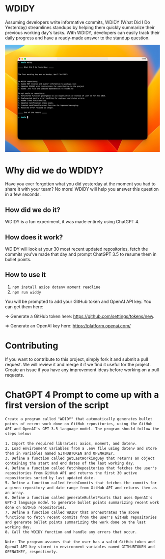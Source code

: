 # WDIDY
Assuming developers write informative commits, WDIDY (What Did I Do Yesterday) streamlines standups by helping them quickly summarize their previous working day's tasks. With WDIDY, developers can easily track their daily progress and have a ready-made answer to the standup question.

![Wdidy screenshot](https://raw.githubusercontent.com/axolo-co/WDIDY/main/images/wdidyscreenshot.jpg)

# Why did we do WDIDY? 

Have you ever forgotten what you did yesterday at the moment you had to share it with your team? No more! WDIDY will help you answer this question in a few seconds.

## How did we do it?

WDIDY is a fun experiment, it was made entirely using ChatGPT 4.

## How does it work? 

WDIDY will look at your 30 most recent updated repositories, fetch the commits you've made that day and prompt ChatGPT 3.5 to resume them in bullet points.

## How to use it

1. ``npm install axios dotenv moment readline``
2. ``npm run widdy``

You will be prompted to add your GitHub token and OpenAI API key. You can get them here:

=> Generate a GitHub token here: https://github.com/settings/tokens/new.

=> Generate an OpenAI key here: https://platform.openai.com/

# Contributing

If you want to contribute to this project, simply fork it and submit a pull request. We will review it and merge it if we find it useful for the project. Create an issue if you have any improvement ideas before working on a pull requests.

# ChatGPT 4 Prompt to come up with a first version of the script
```
Create a program called "WDIDY" that automatically generates bullet points of recent work done on GitHub repositories, using the GitHub API and OpenAI's GPT-3.5 language model. The program should follow the steps below:

1. Import the required libraries: axios, moment, and dotenv.
2. Load environment variables from a .env file using dotenv and store them in variables named GITHUBTOKEN and OPENAIKEY.
3. Define a function called getLastWorkingDay that returns an object containing the start and end dates of the last working day.
4. Define a function called fetchRepositories that fetches the user's repositories from GitHub API and returns the first 30 active repositories sorted by last updated date.
5. Define a function called fetchCommits that fetches the commits for a given repository and date range from GitHub API and returns them as an array.
6. Define a function called generateBulletPoints that uses OpenAI's GPT-3 language model to generate bullet points summarizing recent work done on GitHub repositories.
7. Define a function called WDIDY that orchestrates the above functions to fetch recent commits from the user's GitHub repositories and generate bullet points summarizing the work done on the last working day.
8. Call the WDIDY function and handle any errors that occur.

Note: The program assumes that the user has a valid GitHub token and OpenAI API key stored in environment variables named GITHUBTOKEN and OPENAIKEY, respectively.

```